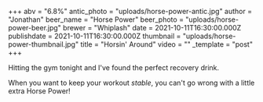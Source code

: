 +++
abv = "6.8%"
antic_photo = "uploads/horse-power-antic.jpg"
author = "Jonathan"
beer_name = "Horse Power"
beer_photo = "uploads/horse-power-beer.jpg"
brewer = "Whiplash"
date = 2021-10-11T16:30:00.000Z
publishdate = 2021-10-11T16:30:00.000Z
thumbnail = "uploads/horse-power-thumbnail.jpg"
title = "Horsin' Around"
video = ""
_template = "post"
+++

Hitting the gym tonight and I've found the perfect recovery drink.

When you want to keep your workout _stable_, you can't go wrong with a little extra Horse Power!
